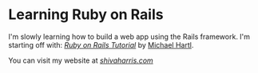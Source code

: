 # Learning Ruby on Rails

I'm slowly learning how to build a web app using the Rails framework. I'm starting off with:
[*Ruby on Rails Tutorial*](http://railstutorial.org/)
by [Michael Hartl](http://michaelhartl.com/).

You can visit my website at [*shivaharris.com*](http://www,shivaharris.com)